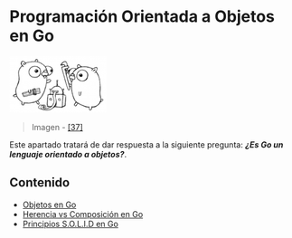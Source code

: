 # Programación Orientada a Objetos en Go

![](/assets/project.png)

> Imagen - [\[37\]](recursos.md)

Este apartado tratará de dar respuesta a la siguiente pregunta: ***¿Es Go un lenguaje orientado a objetos?***.

## Contenido

* [Objetos en Go](poo/objetos.md)
* [Herencia vs Composición en Go](poo/composicion.md)
* [Principios S.O.L.I.D en Go](poo/solid.md)
